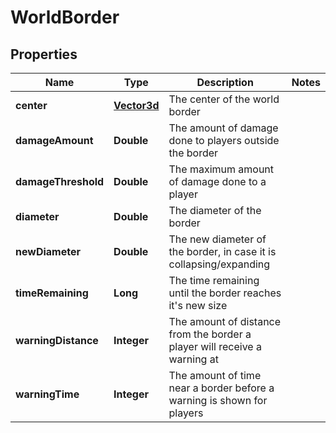 
# WorldBorder

## Properties
Name | Type | Description | Notes
------------ | ------------- | ------------- | -------------
**center** | [**Vector3d**](Vector3d.md) | The center of the world border | 
**damageAmount** | **Double** | The amount of damage done to players outside the border | 
**damageThreshold** | **Double** | The maximum amount of damage done to a player | 
**diameter** | **Double** | The diameter of the border | 
**newDiameter** | **Double** | The new diameter of the border, in case it is collapsing/expanding | 
**timeRemaining** | **Long** | The time remaining until the border reaches it&#39;s new size | 
**warningDistance** | **Integer** | The amount of distance from the border a player will receive a warning at | 
**warningTime** | **Integer** | The amount of time near a border before a warning is shown for players | 



